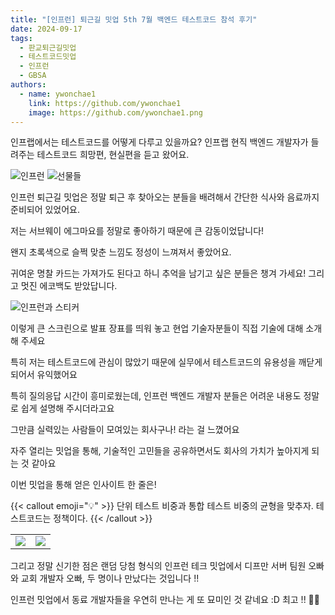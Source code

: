 ```yaml
---
title: "[인프런] 퇴근길 밋업 5th 7월 백엔드 테스트코드 참석 후기"
date: 2024-09-17
tags:
  - 판교퇴근길밋업
  - 테스트코드밋업
  - 인프런
  - GBSA
authors:
  - name: ywonchae1
    link: https://github.com/ywonchae1
    image: https://github.com/ywonchae1.png
---
```


인프랩에서는 테스트코드를 어떻게 다루고 있을까요? 인프랩 현직 백엔드 개발자가 들려주는 테스트코드 희망편, 현실편을 듣고 왔어요.
<!--more-->

![인프런](/images/2024/09/17/IMG_8790.jpeg)
![선물들](/images/2024/09/17/IMG_8791.jpeg)

인프런 퇴근길 밋업은 정말 퇴근 후 찾아오는 분들을 배려해서 간단한 식사와 음료까지 준비되어 있었어요.

저는 서브웨이 에그마요를 정말로 좋아하기 때문에 큰 감동이었답니다!

왠지 초록색으로 슬쩍 맞춘 느낌도 정성이 느껴져서 좋았어요.

귀여운 명찰 카드는 가져가도 된다고 하니 추억을 남기고 싶은 분들은 챙겨 가세요! 그리고 멋진 에코백도 받았답니다.

![인프런과 스티커](/images/2024/09/17/IMG_8797.jpeg)

이렇게 큰 스크린으로 발표 장표를 띄워 놓고 현업 기술자분들이 직접 기술에 대해 소개해 주세요

특히 저는 테스트코드에 관심이 많았기 때문에 실무에서 테스트코드의 유용성을 깨닫게 되어서 유익했어요

특히 질의응답 시간이 흥미로웠는데, 인프런 백엔드 개발자 분들은 어려운 내용도 정말로 쉽게 설명해 주시더라고요

그만큼 실력있는 사람들이 모여있는 회사구나! 라는 걸 느꼈어요

자주 열리는 밋업을 통해, 기술적인 고민들을 공유하면서도 회사의 가치가 높아지게 되는 것 같아요

이번 밋업을 통해 얻은 인사이트 한 줄은!

{{< callout emoji="💡" >}}
단위 테스트 비중과 통합 테스트 비중의 균형을 맞추자. 테스트코드는 정책이다.
{{< /callout >}}

<table>
  <tr>
    <td>
    <img src="/images/2024/09/17/KakaoTalk_Snapshot_20241223_195141.png" />
    </td>
    <td>
    <img src="/images/2024/09/17/KakaoTalk_Snapshot_20241223_195209.png" />
    </td>
  </tr>
</table>

그리고 정말 신기한 점은 랜덤 당첨 형식의 인프런 테크 밋업에서 디프만 서버 팀원 오빠와 교회 개발자 오빠, 두 명이나 만났다는 것입니다 !!

인프런 밋업에서 동료 개발자들을 우연히 만나는 게 또 묘미인 것 같네요 :D 최고 !! 🏄‍♂️
